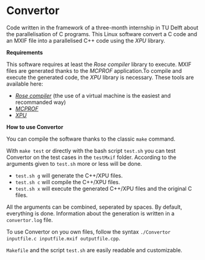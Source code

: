 # Convertor

Code written in the framework of a three-month internship in TU Delft about the parallelisation of C programs. This Linux software convert a C code and an MXIF file into a parallelised C++ code using the *XPU* library.

**Requirements**

This software requires at least the *Rose compiler* library to execute. MXIF files are generated thanks to the *MCPROF* application.To compile and execute the generated code, the *XPU* library is necessary. These tools are available here:

- [*Rose compiler*](http://rosecompiler.org/) (the use of a virtual machine is the easiest and recommanded way)
- [*MCPROF*](https://bitbucket.org/imranashraf/mcprof)
- [*XPU*](http://www.xpu-project.net/en/index.php)

**How to use Convertor**

You can compile the software thanks to the classic `make` command.

With `make test` or directly with the bash script `test.sh` you can test Convertor on the test cases in the `testMxif` folder. According to the arguments given to `test.sh` more or less will be done.

- `test.sh g` will generate the C++/XPU files.
- `test.sh c` will compile the C++/XPU files.
- `test.sh x` will execute the generated C++/XPU files and the original C files.

All the arguments can be combined, seperated by spaces. By default, everything is done. Information about the generation is written in a `convertor.log` file.

To use Convertor on you own files, follow the syntax `./Convertor inputfile.c inputfile.mxif outputfile.cpp`.

`Makefile` and the script `test.sh` are easily readable and customizable.
